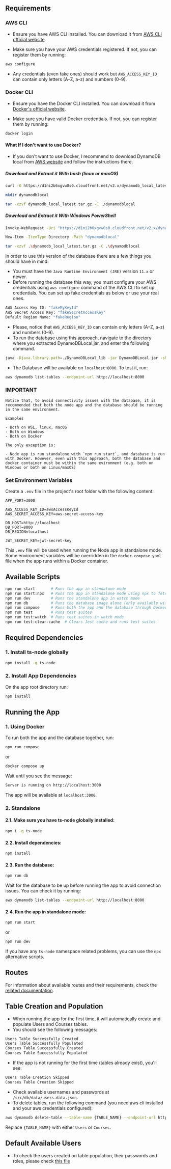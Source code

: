## Requirements

### AWS CLI

- Ensure you have AWS CLI installed. You can download it from [AWS CLI official website](https://aws.amazon.com/cli/).

- Make sure you have your AWS credentials registered. If not, you can register them by running:

```bash
aws configure
```

- Any credentials (even fake ones) should work but `AWS_ACCESS_KEY_ID` can contain only letters (A–Z, a–z) and numbers (0–9).

### Docker CLI

- Ensure you have the Docker CLI installed. You can download it from [Docker's official website](https://www.docker.com/products/cli/).

- Make sure you have valid Docker credentials. If not, you can register them by running:

```bash
docker login
```

#### What If I don't want to use Docker?

- If you don't want to use Docker, I recommend to download DynamoDB local from [AWS website](https://docs.aws.amazon.com/amazondynamodb/latest/developerguide/DynamoDBLocal.DownloadingAndRunning.html) and follow the instructions there.

##### Download and Extract it With bash (linux or macOS)

```bash
curl -O https://d1ni2b6xgvw0s0.cloudfront.net/v2.x/dynamodb_local_latest.tar.gz

mkdir dynamodblocal

tar -xzvf dynamodb_local_latest.tar.gz -C ./dynamodblocal
```

##### Download and Extract it With Windows PowerShell

```bash
Invoke-WebRequest -Uri "https://d1ni2b6xgvw0s0.cloudfront.net/v2.x/dynamodb_local_latest.tar.gz" -OutFile "dynamodb_local_latest.tar.gz"

New-Item -ItemType Directory -Path "dynamodblocal"

tar -xzvf .\dynamodb_local_latest.tar.gz -C .\dynamodblocal
```

In order to use this version of the database there are a few things you should have in mind:

- You must have the `Java Runtime Environment (JRE)` version `11.x` or newer.
- Before running the database this way, you must configure your AWS credentials using `aws configure` command of the AWS CLI to set up credentials. You can set up fake credentials as below or use your real ones.

```bash
AWS Access Key ID: "fakeMyKeyId"
AWS Secret Access Key: "fakeSecretAccessKey"
Default Region Name: "fakeRegion"
```

- Please, notice that `AWS_ACCESS_KEY_ID` can contain only letters (A–Z, a–z) and numbers (0–9).
- To run the database using this approach, navigate to the directory where you extracted DynamoDBLocal.jar, and enter the following command.

```bash
java -Djava.library.path=./DynamoDBLocal_lib -jar DynamoDBLocal.jar -sharedDb
```

- The Database will be available on `localhost:8000`. To test it, run:

```bash
aws dynamodb list-tables --endpoint-url http://localhost:8000
```

### IMPORTANT

```
Notice that, to avoid connectivity issues with the database, it is recommended that both the node app and the database should be running in the same environment.

Examples

- Both on WSL, linux, macOS
- Both on Windows
- Both on Docker

The only exception is:

- Node app is run standalone with `npm run start`, and database is run with Docker. However, even with this approach, both the database and docker container must be within the same evironment (e.g. both on Windows or both on Linux/maxOS)
```

### Set Environment Variables

Create a `.env` file in the project's root folder with the following content:

```dotenv
APP_PORT=3000

AWS_ACCESS_KEY_ID=awsAccessKeyId
AWS_SECRET_ACCESS_KEY=aws-secret-access-key

DB_HOST=http://localhost
DB_PORT=8000
DB_REGION=localhost

JWT_SECRET_KEY=jwt-secret-key
```

This `.env` file will be used when running the Node app in standalone mode. Some environment variables will be overridden in the `docker-compose.yaml` file when the app runs within a Docker container.

## Available Scripts

```bash
npm run start       # Runs the app in standalone mode
npm run start:npx   # Runs the app in standalone mode using npx to fetch ts-node
npm run dev         # Runs the standalone app in watch mode
npm run db          # Runs the database image alone (only available with Docker)
npm run compose     # Runs both the app and the database through Docker
npm run test        # Runs test suites
npm run test:watch  # Runs test suites in watch mode
npm run test:clear-cache  # Clears Jest cache and runs test suites
```

## Required Dependencies

### 1. Install ts-node globally

```bash
npm install -g ts-node
```

### 2. Install App Dependencies

On the app root directory run:

```bash
npm install
```

## Running the App

### 1. Using Docker

To run both the app and the database together, run:

```bash
npm run compose
```

or

```bash
docker compose up
```

Wait until you see the message:

```bash
Server is running on http://localhost:3000
```

The app will be available at `localhost:3000`.

### 2. Standalone

#### 2.1. Make sure you have ts-node globally installed:

```bash
npm i -g ts-node
```

#### 2.2. Install dependencies:

```bash
npm install
```

#### 2.3. Run the database:

```bash
npm run db
```

Wait for the database to be up before running the app to avoid connection issues. You can check it by running:

```bash
aws dynamodb list-tables --endpoint-url http://localhost:8000
```

#### 2.4. Run the app in standalone mode:

```bash
npm run start
```

or

```bash
npm run dev
```

If you have any `ts-node` namespace related problems, you can use the `npx` alternative scripts.

## Routes

For information about available routes and their requirements, check the [related documentation](/routes.docs.md).

## Table Creation and Population

- When running the app for the first time, it will automatically create and populate Users and Courses tables.
- You should see the following messages:

```bash
Users Table Successfully Created
Users Table Successfully Populated
Courses Table Successfully Created
Courses Table Successfully Populated
```

- If the app is not running for the first time (tables already exist), you'll see:

```bash
Users Table Creation Skipped
Courses Table Creation Skipped
```

- Check available usernames and passwords at `/src/db/data/users.data.json`.
- To delete tables, run the following command (you need aws cli installed and your aws credentials configured):

```bash
aws dynamodb delete-table --table-name {TABLE_NAME} --endpoint-url http://localhost:8000
```

Replace `{TABLE_NAME}` with either `Users` or `Courses`.

## Default Available Users

- To check the users created on table population, their passwords and roles, please check [this file](/src/db/data/users.data.json)
